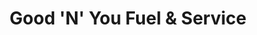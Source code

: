 ---
title: "Good 'N' You Fuel & Service"
url: /boothbay-harbor/good-n-you-fuel-und-service/
shop: Autowerkstatt
---